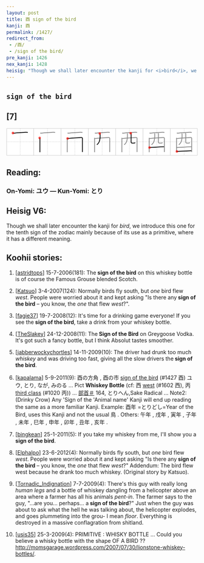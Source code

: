 ```yaml
---
layout: post
title: 酉 sign of the bird
kanji: 酉
permalink: /1427/
redirect_from:
 - /酉/
 - /sign of the bird/
pre_kanji: 1426
nex_kanji: 1428
heisig: "Though we shall later encounter the kanji for <i>bird</i>, we introduce this one for the tenth sign of the zodiac mainly because of its use as a primitive, where it has a different meaning."
---
```


## `sign of the bird`

## [7]

<div class="stroke"><img src="../images/E98589.png" /></div>

## Reading:

### On-Yomi: ユウ &mdash; Kun-Yomi: とり

## Heisig V6:

Though we shall later encounter the kanji for <i>bird</i>, we introduce this one for the tenth sign of the zodiac mainly because of its use as a primitive, where it has a different meaning.

## Koohii stories:

1) [<a href="http://kanji.koohii.com/profile/astridtops">astridtops</a>] 15-7-2006(181): The<strong> sign of the bird</strong> on this whiskey bottle is of course the Famous Grouse blended Scotch.

2) [<a href="http://kanji.koohii.com/profile/Katsuo">Katsuo</a>] 3-4-2007(124): Normally birds fly south, but <em>one</em> bird flew <em>west</em>. People were worried about it and kept asking &quot;Is there any<strong> sign of the bird</strong> – you know, the <em>one</em> that flew <em>west</em>?&quot;.

3) [<a href="http://kanji.koohii.com/profile/fagie37">fagie37</a>] 19-7-2008(12): It&#039;s time for a drinking game everyone! If you see the<strong> sign of the bird</strong>, take a drink from your whiskey bottle.

4) [<a href="http://kanji.koohii.com/profile/TheSlakey">TheSlakey</a>] 24-12-2008(11): The<strong> Sign of the Bird</strong> on Greygoose Vodka. It&#039;s got such a fancy bottle, but I think Absolut tastes smoother.

5) [<a href="http://kanji.koohii.com/profile/jabberwockychortles">jabberwockychortles</a>] 14-11-2009(10): The driver had drunk too much <em>whiskey</em> and was driving too fast, giving all the slow drivers the<strong> sign of the bird</strong>.

6) [<a href="http://kanji.koohii.com/profile/kapalama">kapalama</a>] 5-9-2011(9): 酉の方角 , 酉の市 <a href="../1427">sign of the bird</a> (#1427 酉) ユウ, とり, なが, みのる ... Pict <strong>Whiskey Bottle</strong> (cf: 西 <a href="../1602">west</a> (#1602 西), 丙 <a href="../1020">third class</a> (#1020 丙)) ... <a href="midori://search?text=部首＃">部首＃</a> 164, とりへん,Sake Radical ... Note2: (Drinky Crow) Any &#039;Sign of the &#039;Animal name&#039; Kanji will end up reading the same as a more familiar Kanji. Example: 酉年 =とりどし=Year of the Bird, uses this Kanji and not the usual 鳥 . Others: 午年 , 戌年 , 寅年 , 子年 , 未年 , 巳年 , 申年 , 卯年 , 丑年 , 亥年 .

7) [<a href="http://kanji.koohii.com/profile/bingkean">bingkean</a>] 25-1-2011(5): If you take my whiskey from me, I&#039;ll show you a<strong> sign of the bird</strong>.

8) [<a href="http://kanji.koohii.com/profile/Elphalpo">Elphalpo</a>] 23-6-2012(4): Normally birds fly south, but <em>one</em> bird flew <em>west</em>. People were worried about it and kept asking &quot;Is there any<strong> sign of the bird</strong> – you know, the <em>one</em> that flew <em>west</em>?&quot; Addendum: The bird flew west because he drank too much whiskey. (Original story by Katsuo).

9) [<a href="http://kanji.koohii.com/profile/Tornadic_Indignation">Tornadic_Indignation</a>] 7-7-2009(4): There&#039;s this guy with really long <em>human legs</em> and a bottle of whiskey dangling from a helicopter above an area where a farmer has all his animals <em>pent-in</em>. The farmer says to the guy, &quot;...are you... perhaps... a<strong> sign of the bird</strong>?&quot; Just when the guy was about to ask what the hell he was talking about, the helicopter explodes, and goes plummeting into the grou- I mean <em>floor</em>. Everything is destroyed in a massive conflagration from shitland.

10) [<a href="http://kanji.koohii.com/profile/usis35">usis35</a>] 25-3-2009(4): PRIMITIVE : WHISKY BOTTLE ... Could you believe a whisky bottle with the shape OF A BIRD ?? <a href="http://momsgarage.wordpress.com/2007/07/30/lionstone-whiskey-bottles/">http://momsgarage.wordpress.com/2007/07/30/lionstone-whiskey-bottles/</a>.
